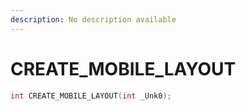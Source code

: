 ```yaml
---
description: No description available 
---
```


# CREATE_MOBILE_LAYOUT

```cpp
int CREATE_MOBILE_LAYOUT(int _Unk0);
```